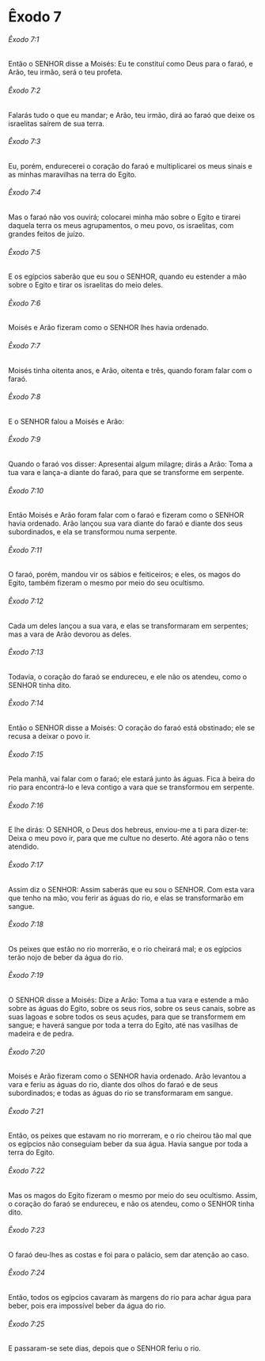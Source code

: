 # Êxodo 7

###### Êxodo 7:1

Então o SENHOR disse a Moisés: Eu te constituí como Deus para o faraó, e Arão, teu irmão, será o teu profeta.

###### Êxodo 7:2

Falarás tudo o que eu mandar; e Arão, teu irmão, dirá ao faraó que deixe os israelitas saírem de sua terra.

###### Êxodo 7:3

Eu, porém, endurecerei o coração do faraó e multiplicarei os meus sinais e as minhas maravilhas na terra do Egito.

###### Êxodo 7:4

Mas o faraó não vos ouvirá; colocarei minha mão sobre o Egito e tirarei daquela terra os meus agrupamentos, o meu povo, os israelitas, com grandes feitos de juízo.

###### Êxodo 7:5

E os egípcios saberão que eu sou o SENHOR, quando eu estender a mão sobre o Egito e tirar os israelitas do meio deles.

###### Êxodo 7:6

Moisés e Arão fizeram como o SENHOR lhes havia ordenado.

###### Êxodo 7:7

Moisés tinha oitenta anos, e Arão, oitenta e três, quando foram falar com o faraó.

###### Êxodo 7:8

E o SENHOR falou a Moisés e Arão:

###### Êxodo 7:9

Quando o faraó vos disser: Apresentai algum milagre; dirás a Arão: Toma a tua vara e lança-a diante do faraó, para que se transforme em serpente.

###### Êxodo 7:10

Então Moisés e Arão foram falar com o faraó e fizeram como o SENHOR havia ordenado. Arão lançou sua vara diante do faraó e diante dos seus subordinados, e ela se transformou numa serpente.

###### Êxodo 7:11

O faraó, porém, mandou vir os sábios e feiticeiros; e eles, os magos do Egito, também fizeram o mesmo por meio do seu ocultismo.

###### Êxodo 7:12

Cada um deles lançou a sua vara, e elas se transformaram em serpentes; mas a vara de Arão devorou as deles.

###### Êxodo 7:13

Todavia, o coração do faraó se endureceu, e ele não os atendeu, como o SENHOR tinha dito.

###### Êxodo 7:14

Então o SENHOR disse a Moisés: O coração do faraó está obstinado; ele se recusa a deixar o povo ir.

###### Êxodo 7:15

Pela manhã, vai falar com o faraó; ele estará junto às águas. Fica à beira do rio para encontrá-lo e leva contigo a vara que se transformou em serpente.

###### Êxodo 7:16

E lhe dirás: O SENHOR, o Deus dos hebreus, enviou-me a ti para dizer-te: Deixa o meu povo ir, para que me cultue no deserto. Até agora não o tens atendido.

###### Êxodo 7:17

Assim diz o SENHOR: Assim saberás que eu sou o SENHOR. Com esta vara que tenho na mão, vou ferir as águas do rio, e elas se transformarão em sangue.

###### Êxodo 7:18

Os peixes que estão no rio morrerão, e o rio cheirará mal; e os egípcios terão nojo de beber da água do rio.

###### Êxodo 7:19

O SENHOR disse a Moisés: Dize a Arão: Toma a tua vara e estende a mão sobre as águas do Egito, sobre os seus rios, sobre os seus canais, sobre as suas lagoas e sobre todos os seus açudes, para que se transformem em sangue; e haverá sangue por toda a terra do Egito, até nas vasilhas de madeira e de pedra.

###### Êxodo 7:20

Moisés e Arão fizeram como o SENHOR havia ordenado. Arão levantou a vara e feriu as águas do rio, diante dos olhos do faraó e de seus subordinados; e todas as águas do rio se transformaram em sangue.

###### Êxodo 7:21

Então, os peixes que estavam no rio morreram, e o rio cheirou tão mal que os egípcios não conseguiam beber da sua água. Havia sangue por toda a terra do Egito.

###### Êxodo 7:22

Mas os magos do Egito fizeram o mesmo por meio do seu ocultismo. Assim, o coração do faraó se endureceu, e não os atendeu, como o SENHOR tinha dito.

###### Êxodo 7:23

O faraó deu-lhes as costas e foi para o palácio, sem dar atenção ao caso.

###### Êxodo 7:24

Então, todos os egípcios cavaram às margens do rio para achar água para beber, pois era impossível beber da água do rio.

###### Êxodo 7:25

E passaram-se sete dias, depois que o SENHOR feriu o rio.

